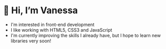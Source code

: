 # 👋 Hi, I’m Vanessa
- I'm interested in front-end development
- I like working with HTML5, CSS3 and JavaScript
- I'm currently improving the skills I already have, but I hope to learn new libraries very soon!
